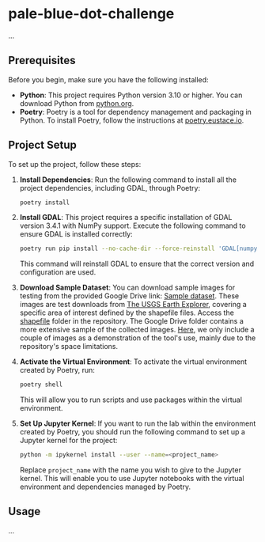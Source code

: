 # pale-blue-dot-challenge

...

## Prerequisites

Before you begin, make sure you have the following installed:

- **Python**: This project requires Python version 3.10 or higher. You can download Python from [python.org](https://www.python.org/downloads/).
- **Poetry**: Poetry is a tool for dependency management and packaging in Python. To install Poetry, follow the instructions at [poetry.eustace.io](https://python-poetry.org/docs/#installation).

## Project Setup

To set up the project, follow these steps:

1. **Install Dependencies**:
   Run the following command to install all the project dependencies, including GDAL, through Poetry:
   ```bash
   poetry install
   ```

2. **Install GDAL**:
   This project requires a specific installation of GDAL version 3.4.1 with NumPy support. Execute the following command to ensure GDAL is installed correctly:
   ```bash
   poetry run pip install --no-cache-dir --force-reinstall 'GDAL[numpy]==3.4.1'
   ```

   This command will reinstall GDAL to ensure that the correct version and configuration are used.

3. **Download Sample Dataset**:
You can download sample images for testing from the provided Google Drive link:
[Sample dataset](https://drive.google.com/drive/folders/1_DUHhFlpFfi1zrTE6V-uOZayNhzoUo3I?usp=sharing).
These images are test downloads from [The USGS Earth Explorer](https://earthexplorer.usgs.gov/), covering a specific area of interest defined by the shapefile files.
Access the [shapefile](https://github.com/cristianrubioa/pale-blue-dot-challenge/tree/main/shapefile) folder in the repository. The Google Drive folder contains a more extensive sample of the collected images. [Here](https://github.com/cristianrubioa/pale-blue-dot-challenge/tree/main/dataset/original_dataset), we only include a couple of images as a demonstration of the tool's use, mainly due to the repository's space limitations.

4. **Activate the Virtual Environment**:
   To activate the virtual environment created by Poetry, run:
   ```bash
   poetry shell
   ```

   This will allow you to run scripts and use packages within the virtual environment.

5. **Set Up Jupyter Kernel**:
   If you want to run the lab within the environment created by Poetry, you should run the following command to set up a Jupyter kernel for the project:
   ```bash
   python -m ipykernel install --user --name=<project_name>
   ```

   Replace `project_name` with the name you wish to give to the Jupyter kernel. This will enable you to use Jupyter notebooks with the virtual environment and dependencies managed by Poetry.

## Usage

...







